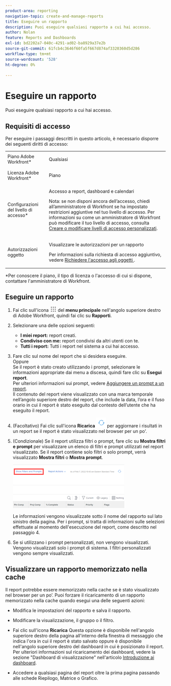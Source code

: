 ```yaml
---
product-area: reporting
navigation-topic: create-and-manage-reports
title: Eseguire un rapporto
description: Puoi eseguire qualsiasi rapporto a cui hai accesso.
author: Nolan
feature: Reports and Dashboards
exl-id: bd2202a7-040c-4291-ad02-ba8929a37e2b
source-git-commit: 61fcb4c3646f60fa5f667d874af3320360d5d286
workflow-type: tm+mt
source-wordcount: '528'
ht-degree: 0%

---
```



# Eseguire un rapporto

Puoi eseguire qualsiasi rapporto a cui hai accesso.

<!--
NOTE: ***Linked to Getting Started with Reporting.***This information is obsolete, because asynchronous timeline is not enabled for all customers (used to be included in the "Viewing a Cached Report" section): Some reports in Workfront can take a significant time to load. If your report takes longer than 30 seconds to load, your report is cached after it is finished loading, and a message is displayed in the upper-right corner of the page indicating that the report being viewed is a saved report from a specific time.

After a report is cached, it is available for the next 12 hours. Any user who runs the report (as described in "Running a Report") sees the cached report.)
-->

## Requisiti di accesso

Per eseguire i passaggi descritti in questo articolo, è necessario disporre dei seguenti diritti di accesso:

<table style="table-layout:auto"> 
 <col> 
 </col> 
 <col> 
 </col> 
 <tbody> 
  <tr> 
   <td role="rowheader">Piano Adobe Workfront*</td> 
   <td> <p>Qualsiasi</p> </td> 
  </tr> 
  <tr> 
   <td role="rowheader">Licenza Adobe Workfront*</td> 
   <td> <p>Piano </p> </td> 
  </tr> 
  <tr> 
   <td role="rowheader">Configurazioni del livello di accesso*</td> 
   <td> <p>Accesso a report, dashboard e calendari</p> <p>Nota: se non disponi ancora dell’accesso, chiedi all’amministratore di Workfront se ha impostato restrizioni aggiuntive nel tuo livello di accesso. Per informazioni su come un amministratore di Workfront può modificare il tuo livello di accesso, consulta <a href="../../../administration-and-setup/add-users/configure-and-grant-access/create-modify-access-levels.md" class="MCXref xref">Creare o modificare livelli di accesso personalizzati</a>.</p> </td> 
  </tr> 
  <tr> 
   <td role="rowheader">Autorizzazioni oggetto</td> 
   <td> <p>Visualizzare le autorizzazioni per un rapporto</p> <p>Per informazioni sulla richiesta di accesso aggiuntivo, vedere <a href="../../../workfront-basics/grant-and-request-access-to-objects/request-access.md" class="MCXref xref">Richiedere l'accesso agli oggetti </a>.</p> </td> 
  </tr> 
 </tbody> 
</table>

&#42;Per conoscere il piano, il tipo di licenza o l&#39;accesso di cui si dispone, contattare l&#39;amministratore di Workfront.

## Eseguire un rapporto

1. Fai clic sull&#39;icona ![](assets/main-menu-icon.png) del **menu principale** nell&#39;angolo superiore destro di Adobe Workfront, quindi fai clic su **Rapporti**.

1. Selezionare una delle opzioni seguenti:

   * **I miei report:** report creati.
   * **Condiviso con me:** report condivisi da altri utenti con te.
   * **Tutti i report:** Tutti i report nel sistema a cui hai accesso.

1. Fare clic sul nome del report che si desidera eseguire.\
   Oppure\
   Se il report è stato creato utilizzando i prompt, selezionare le informazioni appropriate dai menu a discesa, quindi fare clic su **Esegui report**.\
   Per ulteriori informazioni sui prompt, vedere [Aggiungere un prompt a un report](../../../reports-and-dashboards/reports/creating-and-managing-reports/add-prompt-report.md).\
   Il contenuto del report viene visualizzato con una marca temporale nell’angolo superiore destro del report, che include la data, l’ora e il fuso orario in cui il report è stato eseguito dal contesto dell’utente che ha eseguito il report.

1. (Facoltativo) Fai clic sull&#39;icona **Ricarica** ![](assets/qs-report-refresh-icon.png) per aggiornare i risultati in un report se il report è stato visualizzato nel browser per un po&#39;.

1. (Condizionale) Se il report utilizza filtri o prompt, fare clic su **Mostra filtri e prompt** per visualizzare un elenco di filtri e prompt utilizzati nel report visualizzato. Se il report contiene solo filtri o solo prompt, verrà visualizzato **Mostra filtri** o **Mostra prompt**.

   ![Mostra filtri e prompt](assets/qs-reports-showfiltersandprompts-2022-350x136.png)

   Le informazioni vengono visualizzate sotto il nome del rapporto sul lato sinistro della pagina. Per i prompt, si tratta di informazioni sulle selezioni effettuate al momento dell&#39;esecuzione del report, come descritto nel passaggio 4.

1. Se si utilizzano i prompt personalizzati, non vengono visualizzati. Vengono visualizzati solo i prompt di sistema. I filtri personalizzati vengono sempre visualizzati.

## Visualizzare un rapporto memorizzato nella cache

Il report potrebbe essere memorizzato nella cache se è stato visualizzato nel browser per un po’. Puoi forzare il ricaricamento di un rapporto memorizzato nella cache quando esegui una delle seguenti azioni:

* Modifica le impostazioni del rapporto e salva il rapporto.
* Modificare la visualizzazione, il gruppo o il filtro.
* Fai clic sull&#39;icona **Ricarica**
Questa opzione è disponibile nell&#39;angolo superiore destro della pagina all&#39;interno della finestra di messaggio che indica l&#39;ora in cui il report è stato salvato oppure è disponibile nell&#39;angolo superiore destro del dashboard in cui è posizionato il report. Per ulteriori informazioni sul ricaricamento dei dashboard, vedere la sezione &quot;Dashboard di visualizzazione&quot; nell&#39;articolo [Introduzione ai dashboard](../../../reports-and-dashboards/dashboards/understanding-dashboards/get-started-dashboards.md).

* Accedere a qualsiasi pagina del report oltre la prima pagina passando alle schede Riepilogo, Matrice o Grafico.
